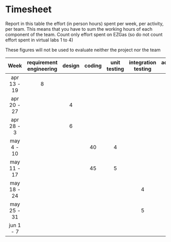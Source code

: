 # Timesheet

Report in this table the effort (in person hours) spent per week, per activity, per team. 
This means that you have to sum the working hours of each component of the team.
Count only effort spent on EZGas (so do not count effort spent in virtual labs 1 to 4)

These figures will not be used to evaluate neither the project nor the team

| Week | requirement engineering | design | coding | unit testing | integration testing | acceptance testing | management |
|:-----------:|:--------:|:-----------:|:-----------:|:----------:|:------------:|:---------------:|:-------------:|
| apr 13 - 19| 8 | | | | | | | | 
| apr 20 - 27| | 4 | | | | | | | 
| apr 28 - 3 | | 6 | | | | | | | 
| may 4 - 10 | | | 40 | 4 | | | | | 
| may 11 - 17| | | 45 | 5 | | | | | 
| may 18 - 24| | | | | 4 | | | | 
| may 25 - 31| | | | | 5 | 4 | | | 
| jun 1 -  7 | | | | | | 4 | | | 
